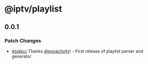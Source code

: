 # @iptv/playlist

## 0.0.1

### Patch Changes

- [`9da80a1`](https://github.com/ektotv/playlist/commit/9da80a1942a6c0797fe91bdaad42f3875a9e645c) Thanks [@evoactivity](https://github.com/evoactivity)! - First release of playlist parser and generator
